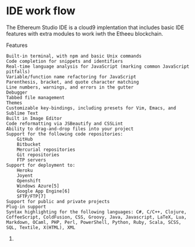 # IDE work flow

The Ethereum Studio IDE is a cloud9 implentation that includes basic IDE features with extra modules to work iwth the Etheeu blockchain.

Features

    Built-in terminal, with npm and basic Unix commands
    Code completion for snippets and identifiers
    Real-time language analysis for JavaScript (marking common JavaScript pitfalls)
    Variable/function name refactoring for JavaScript
    Parenthesis, bracket, and quote character matching
    Line numbers, warnings, and errors in the gutter
    Debugger
    Tabbed file management
    Themes
    Customizable key-bindings, including presets for Vim, Emacs, and Sublime Text
    Built in Image Editor
    Code reformatting via JSBeautify and CSSLint
    Ability to drag-and-drop files into your project
    Support for the following code repositories:
        GitHub
        Bitbucket
        Mercurial repositories
        Git repositories
        FTP servers
    Support for deployment to:
        Heroku
        Joyent
        Openshift
        Windows Azure[5]
        Google App Engine[6]
        SFTP/FTP[7]
    Support for public and private projects
    Plug-in support
    Syntax highlighting for the following languages: C#, C/C++, Clojure, CoffeeScript, ColdFusion, CSS, Groovy, Java, Javascript, LaTeX, Lua, Markdown, OCaml, PHP, Perl, PowerShell, Python, Ruby, Scala, SCSS, SQL, Textile, X(HTML), XML




1. 

